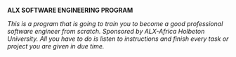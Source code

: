 __ALX SOFTWARE ENGINEERING PROGRAM__

_This is a program that is going to train you to become a good 
professional software engineer from scratch. Sponsored by ALX-Africa
Holbeton University. All you have to do is listen to instructions 
and finish every task or project you are given in due time._
